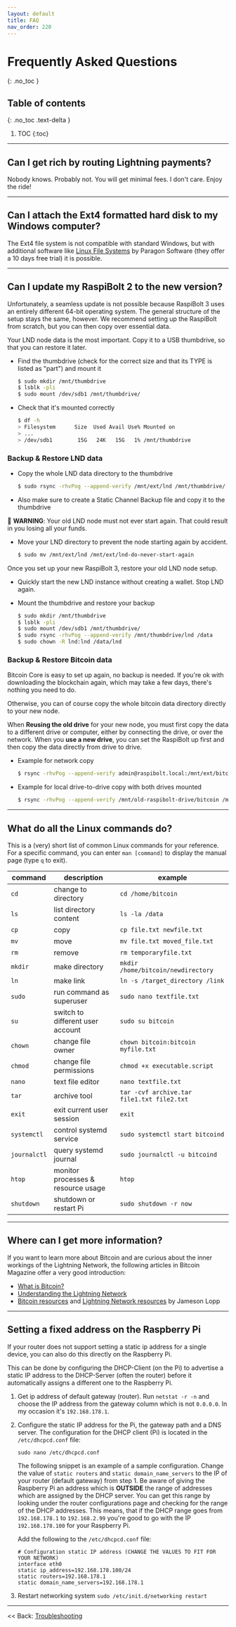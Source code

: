 ```yaml
---
layout: default
title: FAQ
nav_order: 220
---
```

# Frequently Asked Questions
{: .no_toc }

## Table of contents
{: .no_toc .text-delta }

1. TOC
{:toc}

---

## Can I get rich by routing Lightning payments?

Nobody knows.
Probably not.
You will get minimal fees.
I don't care.
Enjoy the ride!

---

## Can I attach the Ext4 formatted hard disk to my Windows computer?

The Ext4 file system is not compatible with standard Windows, but with additional software like  [Linux File Systems](https://www.paragon-software.com/home/linuxfs-windows/#faq) by Paragon Software (they offer a 10 days free trial) it is possible.

---

## Can I update my RaspiBolt 2 to the new version?

Unfortunately, a seamless update is not possible because RaspiBolt 3 uses an entirely different 64-bit operating system.
The general structure of the setup stays the same, however.
We recommend setting up the RaspiBolt from scratch, but you can then copy over essential data.

Your LND node data is the most important.
Copy it to a USB thumbdrive, so that you can restore it later.

* Find the thumbdrive (check for the correct size and that its TYPE is listed as "part") and mount it

   ```sh
   $ sudo mkdir /mnt/thumbdrive
   $ lsblk -pli
   $ sudo mount /dev/sdb1 /mnt/thumbdrive/
   ```

* Check that it's mounted correctly

   ```sh
   $ df -h
   > Filesystem      Size  Used Avail Use% Mounted on
   > ...
   > /dev/sdb1        15G   24K   15G   1% /mnt/thumbdrive
   ```

### Backup & Restore LND data

* Copy the whole LND data directory to the thumbdrive

  ```sh
  $ sudo rsync -rhvPog --append-verify /mnt/ext/lnd /mnt/thumbdrive/
  ```

* Also make sure to create a Static Channel Backup file and copy it to the thumbdrive

🚨 **WARNING**: Your old LND node must not ever start again.
That could result in you losing all your funds.

* Move your LND directory to prevent the node starting again by accident.

  ```sh
  $ sudo mv /mnt/ext/lnd /mnt/ext/lnd-do-never-start-again
  ```

Once you set up your new RaspiBolt 3, restore your old LND node setup.

* Quickly start the new LND instance without creating a wallet.
  Stop LND again.

* Mount the thumbdrive and restore your backup

  ```sh
  $ sudo mkdir /mnt/thumbdrive
  $ lsblk -pli
  $ sudo mount /dev/sdb1 /mnt/thumbdrive/
  $ sudo rsync -rhvPog --append-verify /mnt/thumbdrive/lnd /data
  $ sudo chown -R lnd:lnd /data/lnd
  ```

### Backup & Restore Bitcoin data

Bitcoin Core is easy to set up again, no backup is needed.
If you're ok with downloading the blockchain again, which may take a few days, there's nothing you need to do.

Otherwise, you can of course copy the whole bitcoin data directory directly to your new node.

When **Reusing the old drive** for your new node, you must first copy the data to a different drive or computer, either by connecting the drive, or over the network. When you **use a new drive**, you can set the RaspiBolt up first and then copy the data directly from drive to drive.

* Example for network copy

    ```sh
    $ rsync -rhvPog --append-verify admin@raspibolt.local:/mnt/ext/bitcoin /your-local-directory
    ```

* Example for local drive-to-drive copy with both drives mounted

    ```sh
    $ rsync -rhvPog --append-verify /mnt/old-raspibolt-drive/bitcoin /mnt/raspibolt-v3-drive/data
    ```

---

## What do all the Linux commands do?

This is a (very) short list of common Linux commands for your reference.
For a specific command, you can enter `man [command]` to display the manual page (type `q` to exit).

| command | description | example |
| -- | -- | -- |
| `cd` | change to directory | `cd /home/bitcoin` |
| `ls` | list directory content | `ls -la /data` |
| `cp` | copy | `cp file.txt newfile.txt` |
| `mv` | move | `mv file.txt moved_file.txt`
| `rm` | remove | `rm temporaryfile.txt`
| `mkdir` | make directory | `mkdir /home/bitcoin/newdirectory`
| `ln` | make link | `ln -s /target_directory /link`
| `sudo` | run command as superuser | `sudo nano textfile.txt`
| `su` | switch to different user account | `sudo su bitcoin`
| `chown` | change file owner  | `chown bitcoin:bitcoin myfile.txt`
| `chmod` | change file permissions | `chmod +x executable.script`
| `nano` | text file editor | `nano textfile.txt`
| `tar` | archive tool | `tar -cvf archive.tar file1.txt file2.txt`
| `exit` | exit current user session | `exit`
| `systemctl` | control systemd service | `sudo systemctl start bitcoind`
| `journalctl` | query systemd journal | `sudo journalctl -u bitcoind`
| `htop` | monitor processes & resource usage | `htop`
| `shutdown` | shutdown or restart Pi | `sudo shutdown -r now`

---

## Where can I get more information?
If you want to learn more about Bitcoin and are curious about the inner workings of the Lightning Network, the following articles in Bitcoin Magazine offer a very good introduction:

* [What is Bitcoin?](https://bitcoinmagazine.com/guides/what-bitcoin)
* [Understanding the Lightning Network](https://bitcoinmagazine.com/articles/understanding-the-lightning-network-part-building-a-bidirectional-payment-channel-1464710791/)
* [Bitcoin resources](https://www.lopp.net/bitcoin-information.html) and [Lightning Network resources](https://www.lopp.net/lightning-information.html) by Jameson Lopp


---

## Setting a fixed address on the Raspberry Pi
If your router does not support setting a static ip address for a single device, you can also do this directly on the Raspberry Pi.

This can be done by configuring the DHCP-Client (on the Pi) to advertise a static IP address to the DHCP-Server (often the router) before it automatically assigns a different one to the Raspberry Pi.

1. Get ip address of default gateway (router).
   Run `netstat -r -n` and choose the IP address from the gateway column which is not `0.0.0.0`. In my occasion it's `192.168.178.1`.

2. Configure the static IP address for the Pi, the gateway path and a DNS server.
   The configuration for the DHCP client (Pi) is located in the `/etc/dhcpcd.conf` file:

   ```
   sudo nano /etc/dhcpcd.conf
   ```

   The following snippet is an example of a sample configuration. Change the value of `static routers` and `static domain_name_servers` to the IP of your router (default gateway) from step 1. Be aware of giving the Raspberry Pi an address which is **OUTSIDE** the range of addresses which are assigned by the DHCP server. You can get this range by looking under the router configurations page and checking for the range of the DHCP addresses. This means, that if the DHCP range goes from `192.168.178.1` to `192.168.2.99` you're good to go with the IP `192.168.178.100` for your Raspberry Pi.

   Add the following to the `/etc/dhcpcd.conf` file:

   ```
   # Configuration static IP address (CHANGE THE VALUES TO FIT FOR YOUR NETWORK)
   interface eth0
   static ip_address=192.168.178.100/24
   static routers=192.168.178.1
   static domain_name_servers=192.168.178.1
   ```

3. Restart networking system
  `sudo /etc/init.d/networking restart`

------

<< Back: [Troubleshooting](troubleshooting.md)
